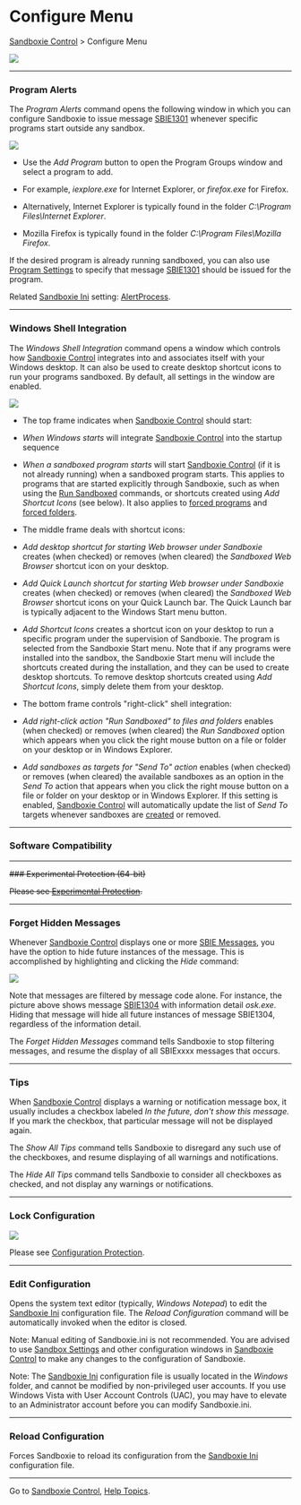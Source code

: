 # Configure Menu

[Sandboxie Control](SandboxieControl.md) > Configure Menu

![](../Media/ConfigureMenu.png)

* * *

### Program Alerts

The _Program Alerts_ command opens the following window in which you can configure Sandboxie to issue message [SBIE1301](SBIE1301.md) whenever specific programs start outside any sandbox.

![](../Media/AlertPrograms.png)

*   Use the _Add Program_ button to open the Program Groups window and select a program to add.


*   For example, _iexplore.exe_ for Internet Explorer, or _firefox.exe_ for Firefox.
*   Alternatively, Internet Explorer is typically found in the folder _C:\Program Files\Internet Explorer_.
*   Mozilla Firefox is typically found in the folder _C:\Program Files\Mozilla Firefox_.


If the desired program is already running sandboxed, you can also use [Program Settings](ProgramSettings.md#page-1) to specify that message [SBIE1301](SBIE1301.md) should be issued for the program.

Related [Sandboxie Ini](SandboxieIni.md) setting: [AlertProcess](AlertProcess.md).

* * *

### Windows Shell Integration

The _Windows Shell Integration_ command opens a window which controls how [Sandboxie Control](SandboxieControl.md) integrates into and associates itself with your Windows desktop. It can also be used to create desktop shortcut icons to run your programs sandboxed. By default, all settings in the window are enabled.

![](../Media/ShellIntegration.png)

*   The top frame indicates when [Sandboxie Control](SandboxieControl.md) should start:


*   _When Windows starts_ will integrate [Sandboxie Control](SandboxieControl.md) into the startup sequence

*   _When a sandboxed program starts_ will start [Sandboxie Control](SandboxieControl.md) (if it is not already running) when a sandboxed program starts. This applies to programs that are started explicitly through Sandboxie, such as when using the [Run Sandboxed](SandboxMenu.md#sandbox-menu) commands, or shortcuts created using _Add Shortcut Icons_ (see below). It also applies to [forced programs](ProgramStartSettings.md#forced-programs) and [forced folders](ProgramStartSettings.md#forced-folders).

*   The middle frame deals with shortcut icons:


*   _Add desktop shortcut for starting Web browser under Sandboxie_ creates (when checked) or removes (when cleared) the _Sandboxed Web Browser_ shortcut icon on your desktop.


*   _Add Quick Launch shortcut for starting Web browser under Sandboxie_ creates (when checked) or removes (when cleared) the _Sandboxed Web Browser_ shortcut icons on your Quick Launch bar. The Quick Launch bar is typically adjacent to the Windows Start menu button.


*   _Add Shortcut Icons_ creates a shortcut icon on your desktop to run a specific program under the supervision of Sandboxie. The program is selected from the Sandboxie Start menu. Note that if any programs were installed into the sandbox, the Sandboxie Start menu will include the shortcuts created during the installation, and they can be used to create desktop shortcuts. To remove desktop shortcuts created using _Add Shortcut Icons_, simply delete them from your desktop.


*   The bottom frame controls "right-click" shell integration:


*   _Add right-click action "Run Sandboxed" to files and folders_ enables (when checked) or removes (when cleared) the _Run Sandboxed_ option which appears when you click the right mouse button on a file or folder on your desktop or in Windows Explorer.


*   _Add sandboxes as targets for "Send To" action_ enables (when checked) or removes (when cleared) the available sandboxes as an option in the _Send To_ action that appears when you click the right mouse button on a file or folder on your desktop or in Windows Explorer. If this setting is enabled, [Sandboxie Control](SandboxieControl.md) will automatically update the list of _Send To_ targets whenever sandboxes are [created](SandboxMenu.md#create-new-sandbox) or removed.


* * *

### Software Compatibility

* * *

~~### Experimental Protection (64-bit)~~

~~Please see [Experimental Protection](ExperimentalProtection.md).~~

* * *

### Forget Hidden Messages

Whenever [Sandboxie Control](SandboxieControl.md) displays one or more [SBIE Messages](SBIEMessages.md), you have the option to hide future instances of the message. This is accomplished by highlighting and clicking the _Hide_ command:

![](../Media/MessagesFromSandboxie.png)

Note that messages are filtered by message code alone. For instance, the picture above shows message [SBIE1304](SBIE1304.md) with information detail _osk.exe_. Hiding that message will hide all future instances of message SBIE1304, regardless of the information detail.

The _Forget Hidden Messages_ command tells Sandboxie to stop filtering messages, and resume the display of all SBIExxxx messages that occurs.

* * *

### Tips

When [Sandboxie Control](SandboxieControl.md) displays a warning or notification message box, it usually includes a checkbox labeled _In the future, don't show this message._ If you mark the checkbox, that particular message will not be displayed again.

The _Show All Tips_ command tells Sandboxie to disregard any such use of the checkboxes, and resume displaying of all warnings and notifications.

The _Hide All Tips_ command tells Sandboxie to consider all checkboxes as checked, and not display any warnings or notifications.

* * *

### Lock Configuration

![](../Media/LockConfiguration.png)

Please see [Configuration Protection](ConfigurationProtection.md).

* * *

### Edit Configuration

Opens the system text editor (typically, _Windows Notepad_) to edit the [Sandboxie Ini](SandboxieIni.md) configuration file. The _Reload Configuration_ command will be automatically invoked when the editor is closed.

Note: Manual editing of Sandboxie.ini is not recommended. You are advised to use [Sandbox Settings](SandboxSettings.md) and other configuration windows in [Sandboxie Control](SandboxieControl.md) to make any changes to the configuration of Sandboxie.

Note: The [Sandboxie Ini](SandboxieIni.md) configuration file is usually located in the _Windows_ folder, and cannot be modified by non-privileged user accounts. If you use Windows Vista with User Account Controls (UAC), you may have to elevate to an Administrator account before you can modify Sandboxie.ini.

* * *

### Reload Configuration

Forces Sandboxie to reload its configuration from the [Sandboxie Ini](SandboxieIni.md) configuration file.

* * *

Go to [Sandboxie Control](SandboxieControl.md#menus), [Help Topics](HelpTopics.md).
